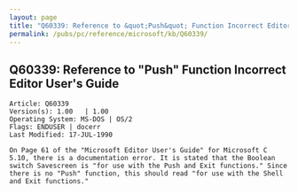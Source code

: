 ```yaml
---
layout: page
title: "Q60339: Reference to &quot;Push&quot; Function Incorrect Editor User's Guide"
permalink: /pubs/pc/reference/microsoft/kb/Q60339/
---
```


## Q60339: Reference to &quot;Push&quot; Function Incorrect Editor User's Guide

	Article: Q60339
	Version(s): 1.00   | 1.00
	Operating System: MS-DOS | OS/2
	Flags: ENDUSER | docerr
	Last Modified: 17-JUL-1990
	
	On Page 61 of the "Microsoft Editor User's Guide" for Microsoft C
	5.10, there is a documentation error. It is stated that the Boolean
	switch Savescreen is "for use with the Push and Exit functions." Since
	there is no "Push" function, this should read "for use with the Shell
	and Exit functions."
